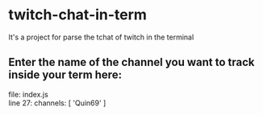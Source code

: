# twitch-chat-in-term
It's a project for parse the tchat of twitch in the terminal

## Enter the name of the channel you want to track inside your term here:
file: index.js  
line 27: channels: [ 'Quin69' ]
